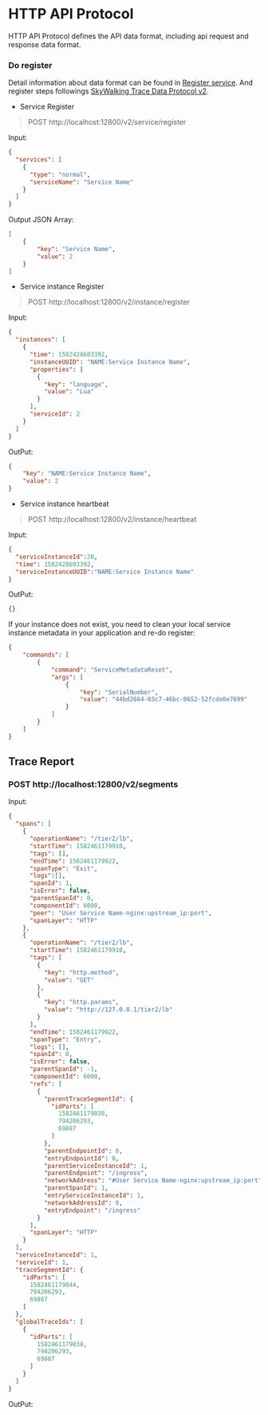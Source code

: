 # HTTP API Protocol

HTTP API Protocol defines the API data format, including api request and response data format.

### Do register

Detail information about data format can be found in  [Register service](https://github.com/apache/skywalking-data-collect-protocol/tree/master/register/Register.proto).
And register steps followings [SkyWalking Trace Data Protocol v2](Trace-Data-Protocol-v2.md).

- Service Register

> POST http://localhost:12800/v2/service/register

Input:

```json
{
  "services": [
    {
      "type": "normal",
      "serviceName": "Service Name"
    }
  ]
}
```

Output JSON Array:

```json
[
    {
        "key": "Service Name",
        "value": 2
    }
]
```

- Service instance Register

> POST http://localhost:12800/v2/instance/register

Input:

```json
{
  "instances": [
    {
      "time": 1582428603392,
      "instanceUUID": "NAME:Service Instance Name",
      "properties": [
        {
          "key": "language",
          "value": "Lua"
        }
      ],
      "serviceId": 2
    }
  ]
}
```

OutPut:

```json
{
    "key": "NAME:Service Instance Name",
    "value": 2
}
```

- Service instance heartbeat

> POST http://localhost:12800/v2/instance/heartbeat

Input:

```json
{
  "serviceInstanceId":20,
  "time": 1582428603392,
  "serviceInstanceUUID":"NAME:Service Instance Name"
}
```

OutPut:

```json
{}
```
If your instance does not exist, you need to clean your local service instance metadata in your application and re-do register:

```json
{
    "commands": [
        {
            "command": "ServiceMetadataReset",
            "args": [
                {
                    "key": "SerialNumber",
                    "value": "44bd2664-03c7-46bc-8652-52fcde0e7699"
                }
            ]
        }
    ]
}
```  

## Trace Report

### POST http://localhost:12800/v2/segments

Input:

```json
{
  "spans": [
    {
      "operationName": "/tier2/lb",
      "startTime": 1582461179910,
      "tags": [],
      "endTime": 1582461179922,
      "spanType": "Exit",
      "logs":[],
      "spanId": 1,
      "isError": false,
      "parentSpanId": 0,
      "componentId": 6000,
      "peer": "User Service Name-nginx:upstream_ip:port",
      "spanLayer": "HTTP"
    },
    {
      "operationName": "/tier2/lb",
      "startTime": 1582461179910,
      "tags": [
        {
          "key": "http.method",
          "value": "GET"
        },
        {
          "key": "http.params",
          "value": "http://127.0.0.1/tier2/lb"
        }
      ],
      "endTime": 1582461179922,
      "spanType": "Entry",
      "logs": [],
      "spanId": 0,
      "isError": false,
      "parentSpanId": -1,
      "componentId": 6000,
      "refs": [
        {
          "parentTraceSegmentId": {
            "idParts": [
              1582461179038,
              794206293,
              69887
            ]
          },
          "parentEndpointId": 0,
          "entryEndpointId": 0,
          "parentServiceInstanceId": 1,
          "parentEndpoint": "/ingress",
          "networkAddress": "#User Service Name-nginx:upstream_ip:port",
          "parentSpanId": 1,
          "entryServiceInstanceId": 1,
          "networkAddressId": 0,
          "entryEndpoint": "/ingress"
        }
      ],
      "spanLayer": "HTTP"
    }
  ],
  "serviceInstanceId": 1,
  "serviceId": 1,
  "traceSegmentId": {
    "idParts": [
      1582461179044,
      794206293,
      69887
    ]
  },
  "globalTraceIds": [
    {
      "idParts": [
        1582461179038,
        794206293,
        69887
      ]
    }
  ]
}
```
 OutPut:
 
 ```json

```